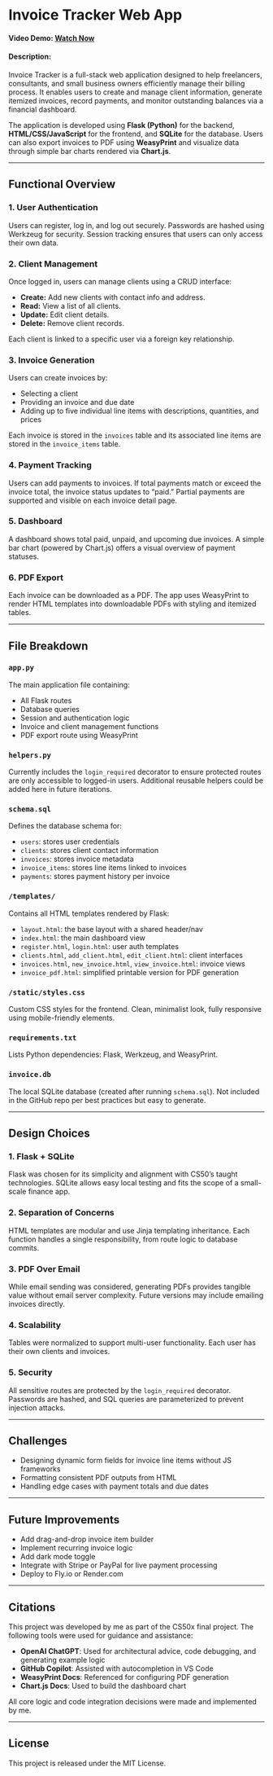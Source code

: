 # Invoice Tracker Web App
#### Video Demo: [Watch Now](https://youtu.be/hXe5LJzw9hg)
#### Description:

Invoice Tracker is a full-stack web application designed to help freelancers, consultants, and small business owners efficiently manage their billing process. It enables users to create and manage client information, generate itemized invoices, record payments, and monitor outstanding balances via a financial dashboard.

The application is developed using **Flask (Python)** for the backend, **HTML/CSS/JavaScript** for the frontend, and **SQLite** for the database. Users can also export invoices to PDF using **WeasyPrint** and visualize data through simple bar charts rendered via **Chart.js**.

---

## Functional Overview

### 1. **User Authentication**
Users can register, log in, and log out securely. Passwords are hashed using Werkzeug for security. Session tracking ensures that users can only access their own data.

### 2. **Client Management**
Once logged in, users can manage clients using a CRUD interface:
- **Create:** Add new clients with contact info and address.
- **Read:** View a list of all clients.
- **Update:** Edit client details.
- **Delete:** Remove client records.

Each client is linked to a specific user via a foreign key relationship.

### 3. **Invoice Generation**
Users can create invoices by:
- Selecting a client
- Providing an invoice and due date
- Adding up to five individual line items with descriptions, quantities, and prices

Each invoice is stored in the `invoices` table and its associated line items are stored in the `invoice_items` table.

### 4. **Payment Tracking**
Users can add payments to invoices. If total payments match or exceed the invoice total, the invoice status updates to “paid.” Partial payments are supported and visible on each invoice detail page.

### 5. **Dashboard**
A dashboard shows total paid, unpaid, and upcoming due invoices. A simple bar chart (powered by Chart.js) offers a visual overview of payment statuses.

### 6. **PDF Export**
Each invoice can be downloaded as a PDF. The app uses WeasyPrint to render HTML templates into downloadable PDFs with styling and itemized tables.

---

## File Breakdown

### `app.py`
The main application file containing:
- All Flask routes
- Database queries
- Session and authentication logic
- Invoice and client management functions
- PDF export route using WeasyPrint

### `helpers.py`
Currently includes the `login_required` decorator to ensure protected routes are only accessible to logged-in users. Additional reusable helpers could be added here in future iterations.

### `schema.sql`
Defines the database schema for:
- `users`: stores user credentials
- `clients`: stores client contact information
- `invoices`: stores invoice metadata
- `invoice_items`: stores line items linked to invoices
- `payments`: stores payment history per invoice

### `/templates/`
Contains all HTML templates rendered by Flask:
- `layout.html`: the base layout with a shared header/nav
- `index.html`: the main dashboard view
- `register.html`, `login.html`: user auth templates
- `clients.html`, `add_client.html`, `edit_client.html`: client interfaces
- `invoices.html`, `new_invoice.html`, `view_invoice.html`: invoice views
- `invoice_pdf.html`: simplified printable version for PDF generation

### `/static/styles.css`
Custom CSS styles for the frontend. Clean, minimalist look, fully responsive using mobile-friendly elements.

### `requirements.txt`
Lists Python dependencies: Flask, Werkzeug, and WeasyPrint.

### `invoice.db`
The local SQLite database (created after running `schema.sql`). Not included in the GitHub repo per best practices but easy to generate.

---

## Design Choices

### 1. **Flask + SQLite**
Flask was chosen for its simplicity and alignment with CS50’s taught technologies. SQLite allows easy local testing and fits the scope of a small-scale finance app.

### 2. **Separation of Concerns**
HTML templates are modular and use Jinja templating inheritance. Each function handles a single responsibility, from route logic to database commits.

### 3. **PDF Over Email**
While email sending was considered, generating PDFs provides tangible value without email server complexity. Future versions may include emailing invoices directly.

### 4. **Scalability**
Tables were normalized to support multi-user functionality. Each user has their own clients and invoices.

### 5. **Security**
All sensitive routes are protected by the `login_required` decorator. Passwords are hashed, and SQL queries are parameterized to prevent injection attacks.

---

## Challenges

- Designing dynamic form fields for invoice line items without JS frameworks
- Formatting consistent PDF outputs from HTML
- Handling edge cases with payment totals and due dates

---

## Future Improvements

- Add drag-and-drop invoice item builder
- Implement recurring invoice logic
- Add dark mode toggle
- Integrate with Stripe or PayPal for live payment processing
- Deploy to Fly.io or Render.com

---

## Citations

This project was developed by me as part of the CS50x final project. The following tools were used for guidance and assistance:

- **OpenAI ChatGPT**: Used for architectural advice, code debugging, and generating example logic
- **GitHub Copilot**: Assisted with autocompletion in VS Code
- **WeasyPrint Docs**: Referenced for configuring PDF generation
- **Chart.js Docs**: Used to build the dashboard chart

All core logic and code integration decisions were made and implemented by me.

---

## License

This project is released under the MIT License.
